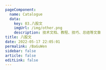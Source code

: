 ```yaml
---
pageComponent: 
  name: Catalogue
  data: 
    key: 03.八股文
    imgUrl: /img/other.png
    description: 技术文档、教程、技巧、总结等文章
title: 八股文
date: 2022-05-17 22:05:01
permalink: /BaGuWen
sidebar: false
article: false
editLink: false
---
```

